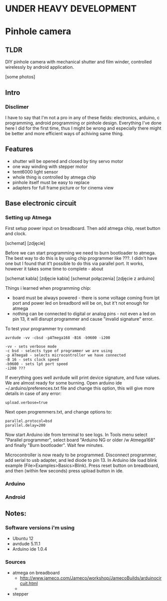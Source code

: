 # UNDER HEAVY DEVELOPMENT

# Pinhole camera

## TLDR

DIY pinhole camera with mechanical shutter and film winder, controlled wirelessly by android application.

[some photos]

## Intro



### Disclimer

I have to say that I'm not a pro in any of these fields: electronics, arduino, c programming, android programming or pinhole design.
Everything I've done here I did for the first time, thus I might be wrong and especially there might be better and more efficient ways of achiving same thing.

## Features

* shutter will be opened and closed by tiny servo motor
* one way winding with stepper motor
* temt6000 light sensor
* whole thing is controlled by atmega chip
* pinhole itself must be easy to replace
* adapters for full frame picture or for cinema view

## Base electronic circuit

### Setting up Atmega

First setup power input on breadboard. Then add atmega chip, reset button and clock. 

[schemat]
[zdjęcie]

Before we can start programming we need to burn bootloader to atmega. The best way to do this is by using chip programmer like ???. I didn't have one but I found that it't possible to do this via parallel port. It works, however it takes some time to complete - about 

[schemat kabla]
[zdjęcie kabla]
[schemat połączenia]
[zdjęcie z arduino]

Things i learned when programming chip: 

* board must be always powered - there is some voltage coming from lpt port and power led on breadbord will be on, but it't not enough for atmega
* nothing can be connected to digital or analog pins - not even a led on pin 13, it will disrupt programmer and cause "invalid signature" error.

To test your programmer try command:

	avrdude -vv -cbsd -pATmega168 -B16 -b9600 -i200

	-vv - sets verbose mode
	-c bsd - selects type of programmer we are using
	-p ATmega8 - selects microcontroller we have connected
	-B 16 - sets clock speed
	-b9600 - sets lpt port speed
	-i200 ???

If everything goes well avrdude will print device signature, and fuse values. We are almost ready for some burning. Open arduino ide ~/.arduino/preferences.txt file and change this option, this will give more details in case of any error:

	upload.verbose=true

Next open progremmers.txt, and change options to:

	parallel.protocol=bsd
	parallel.delay=200

Now start Arduino ide from terminal to see logs. In Tools menu select "Parallel programmer", select board "Arduino NG or older /w Atmega168" and finally "Burn bootloader". Wait few minutes. 

Microcontroller is now ready to be programmed. Disconnect programmer, add serial to usb adapter, and led diode to pin 13. In Arduino Ide load blink example (File>Examples>Basics>Blink). Press reset button on breadboard, and then (within few seconds) press upload button in ide.



### Arduino

### Android

## Notes:

### Software versions i'm using

* Ubuntu 12
* avrdude 5.11.1
* Arduino ide 1.0.4

### Sources

* atmega on breadboard
  * http://www.jameco.com/Jameco/workshop/JamecoBuilds/arduinocircuit.html
  * 
* stepper 
